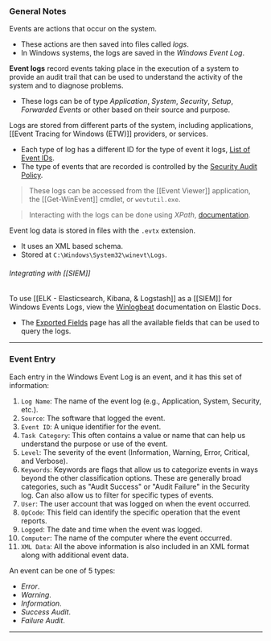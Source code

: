 ### General Notes

Events are actions that occur on the system.
- These actions are then saved into files called *logs*.
- In Windows systems, the logs are saved in the _Windows Event Log_.

**Event logs** record events taking place in the execution of a system to provide an audit trail that can be used to understand the activity of the system and to diagnose problems.
- These logs can be of type _Application_, _System_, _Security_, _Setup_, _Forwarded Events_ or other based on their source and purpose.

Logs are stored from different parts of the system, including applications, [[Event Tracing for Windows (ETW)]] providers, or services.
- Each type of log has a different ID for the type of event it logs, [List of Event IDs](https://www.ultimatewindowssecurity.com/securitylog/encyclopedia/).
- The type of events that are recorded is controlled by the [Security Audit Policy](https://learn.microsoft.com/en-us/previous-versions/windows/it-pro/windows-10/security/threat-protection/auditing/advanced-security-auditing).

> These logs can be accessed from the [[Event Viewer]] application, the [[Get-WinEvent]] cmdlet, or `wevtutil.exe`.

> Interacting with the logs can be done using *XPath*, [documentation](https://learn.microsoft.com/en-us/previous-versions/dotnet/netframework-4.0/ms256115(v=vs.100)).

Event log data is stored in files with the `.evtx` extension.
- It uses an XML based schema.
- Stored at `C:\Windows\System32\winevt\Logs`.

###### Integrating with [[SIEM]]
To use [[ELK - Elasticsearch, Kibana, & Logstash]] as a [[SIEM]] for Windows Events Logs, view the [Winlogbeat](https://www.elastic.co/guide/en/beats/winlogbeat/current/_winlogbeat_overview.html) documentation on Elastic Docs.
- The [Exported Fields](https://www.elastic.co/guide/en/beats/winlogbeat/current/exported-fields.html) page has all the available fields that can be used to query the logs.

---
### Event Entry

Each entry in the Windows Event Log is an event, and it has this set of information:
1. `Log Name`: The name of the event log (e.g., Application, System, Security, etc.).
2. `Source`: The software that logged the event.
3. `Event ID`: A unique identifier for the event.
4. `Task Category`: This often contains a value or name that can help us understand the purpose or use of the event.
5. `Level`: The severity of the event (Information, Warning, Error, Critical, and Verbose).
6. `Keywords`: Keywords are flags that allow us to categorize events in ways beyond the other classification options. These are generally broad categories, such as "Audit Success" or "Audit Failure" in the Security log. Can also allow us to filter for specific types of events.
7. `User`: The user account that was logged on when the event occurred.
8. `OpCode`: This field can identify the specific operation that the event reports.
9. `Logged`: The date and time when the event was logged.
10. `Computer`: The name of the computer where the event occurred.
11. `XML Data`: All the above information is also included in an XML format along with additional event data.

An event can be one of 5 types:
- *Error*.
- *Warning*.
- *Information*.
- *Success Audit*.
- *Failure Audit*.

---
